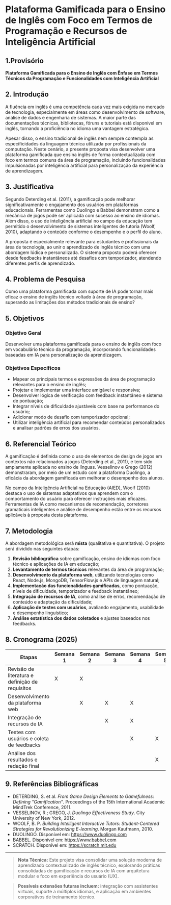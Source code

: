 # Plataforma Gamificada para o Ensino de Inglês com Foco em Termos de Programação e Recursos de Inteligência Artificial

## 1.Provisório

**Plataforma Gamificada para o Ensino de Inglês com Ênfase em Termos Técnicos da Programação e Funcionalidades com Inteligência Artificial**

## 2. Introdução

A fluência em inglês é uma competência cada vez mais exigida no mercado de tecnologia, especialmente em áreas como desenvolvimento de software, análise de dados e engenharia de sistemas. A maior parte das documentações técnicas, bibliotecas, fóruns e tutoriais está disponível em inglês, tornando a proficiência no idioma uma vantagem estratégica.

Apesar disso, o ensino tradicional de inglês nem sempre contempla as especificidades da linguagem técnica utilizada por profissionais da computação. Neste cenário, a presente proposta visa desenvolver uma plataforma gamificada que ensina inglês de forma contextualizada com foco em termos comuns da área de programação, incluindo funcionalidades impulsionadas por inteligência artificial para personalização da experiência de aprendizagem.

## 3. Justificativa

Segundo Deterding et al. (2011), a gamificação pode melhorar significativamente o engajamento dos usuários em plataformas educacionais. Ferramentas como Duolingo e Babbel demonstram como a mecânica de jogos pode ser aplicada com sucesso ao ensino de idiomas. Além disso, o uso de inteligência artificial no campo da educação tem permitido o desenvolvimento de sistemas inteligentes de tutoria (Woolf, 2010), adaptando o conteúdo conforme o desempenho e o perfil do aluno.

A proposta é especialmente relevante para estudantes e profissionais da área de tecnologia, ao unir o aprendizado de inglês técnico com uma abordagem lúdica e personalizada. O sistema proposto poderá oferecer desde feedbacks instantâneos até desafios com temporizador, atendendo diferentes perfis de aprendizado.

## 4. Problema de Pesquisa

Como uma plataforma gamificada com suporte de IA pode tornar mais eficaz o ensino de inglês técnico voltado à área de programação, superando as limitações dos métodos tradicionais de ensino?

## 5. Objetivos

### Objetivo Geral
Desenvolver uma plataforma gamificada para o ensino de inglês com foco em vocabulário técnico da programação, incorporando funcionalidades baseadas em IA para personalização da aprendizagem.

### Objetivos Específicos
- Mapear os principais termos e expressões da área de programação relevantes para o ensino de inglês;
- Projetar e implementar uma interface amigável e responsiva;
- Desenvolver lógica de verificação com feedback instantâneo e sistema de pontuação;
- Integrar níveis de dificuldade ajustáveis com base na performance do usuário;
- Adicionar modo de desafio com temporizador opcional;
- Utilizar inteligência artificial para recomendar conteúdos personalizados e analisar padrões de erros dos usuários.

## 6. Referencial Teórico

A gamificação é definida como o uso de elementos de design de jogos em contextos não relacionados a jogos (Deterding et al., 2011), e tem sido amplamente aplicada no ensino de línguas. Vesselinov e Grego (2012) demonstraram, por meio de um estudo com a plataforma Duolingo, a eficácia da abordagem gamificada em melhorar o desempenho dos alunos.

No campo da Inteligência Artificial na Educação (AIED), Woolf (2010) destaca o uso de sistemas adaptativos que aprendem com o comportamento do usuário para oferecer instruções mais eficazes. Ferramentas de IA como mecanismos de recomendação, corretores gramaticais inteligentes e análise de desempenho estão entre os recursos aplicáveis à proposta desta plataforma.

## 7. Metodologia

A abordagem metodológica será **mista** (qualitativa e quantitativa). O projeto será dividido nas seguintes etapas:

1. **Revisão bibliográfica** sobre gamificação, ensino de idiomas com foco técnico e aplicações de IA em educação;
2. **Levantamento de termos técnicos** relevantes da área de programação;
3. **Desenvolvimento da plataforma web**, utilizando tecnologias como React, Node.js, MongoDB, TensorFlow.js e APIs de linguagem natural;
4. **Implementação das funcionalidades gamificadas**, como pontuação, níveis de dificuldade, temporizador e feedback instantâneo;
5. **Integração de recursos de IA**, como análise de erros, recomendação de conteúdo e adaptação da dificuldade;
6. **Aplicação de testes com usuários**, avaliando engajamento, usabilidade e desempenho linguístico;
7. **Análise estatística dos dados coletados** e ajustes baseados nos feedbacks.

## 8. Cronograma (2025)

| Etapas                                          | Semana 1 | Semana 2 | Semana 3 | Semana 4 | Semana 5 | Semana 6 |
|-------------------------------------------------|----------|----------|----------|----------|----------|----------|
| Revisão de literatura e definição de requisitos |    X     |    X     |          |          |          |          |
| Desenvolvimento da plataforma web              |          |    X     |    X     |     X     |          |          |
| Integração de recursos de IA                   |          |          |    X     |    X     |          |          |
| Testes com usuários e coleta de feedbacks      |          |          |          |    X     |    X     |          |
| Análise dos resultados e redação final         |          |          |          |          |    X     |    X     |

## 9. Referências Bibliográficas

- DETERDING, S. et al. *From Game Design Elements to Gamefulness: Defining "Gamification"*. Proceedings of the 15th International Academic MindTrek Conference, 2011.
- VESSELINOV, R.; GREGO, J. *Duolingo Effectiveness Study*. City University of New York, 2012.
- WOOLF, B. P. *Building Intelligent Interactive Tutors: Student-Centered Strategies for Revolutionizing E-learning*. Morgan Kaufmann, 2010.
- DUOLINGO. Disponível em: https://www.duolingo.com
- BABBEL. Disponível em: https://www.babbel.com
- SCRATCH. Disponível em: https://scratch.mit.edu

---

> **Nota Técnica:** Este projeto visa consolidar uma solução moderna de aprendizado contextualizado de inglês técnico, explorando práticas consolidadas de gamificação e recursos de IA com arquitetura modular e foco em experiência do usuário (UX).

> **Possíveis extensões futuras incluem:** integração com assistentes virtuais, suporte a múltiplos idiomas, e aplicação em ambientes corporativos de treinamento técnico.

